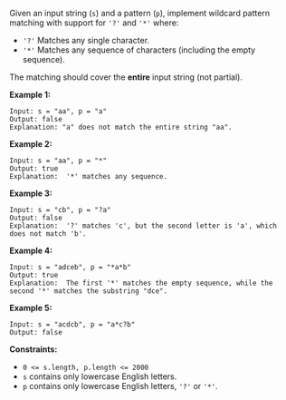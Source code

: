 Given an input string (`s`) and a pattern (`p`), implement wildcard pattern
matching with support for `'?'` and `'*'` where:

  * `'?'` Matches any single character.
  * `'*'` Matches any sequence of characters (including the empty sequence).

The matching should cover the **entire** input string (not partial).



**Example 1:**

    
    
    Input: s = "aa", p = "a"
    Output: false
    Explanation: "a" does not match the entire string "aa".
    

**Example 2:**

    
    
    Input: s = "aa", p = "*"
    Output: true
    Explanation:  '*' matches any sequence.
    

**Example 3:**

    
    
    Input: s = "cb", p = "?a"
    Output: false
    Explanation:  '?' matches 'c', but the second letter is 'a', which does not match 'b'.
    

**Example 4:**

    
    
    Input: s = "adceb", p = "*a*b"
    Output: true
    Explanation:  The first '*' matches the empty sequence, while the second '*' matches the substring "dce".
    

**Example 5:**

    
    
    Input: s = "acdcb", p = "a*c?b"
    Output: false
    



**Constraints:**

  * `0 <= s.length, p.length <= 2000`
  * `s` contains only lowercase English letters.
  * `p` contains only lowercase English letters, `'?'` or `'*'`.

